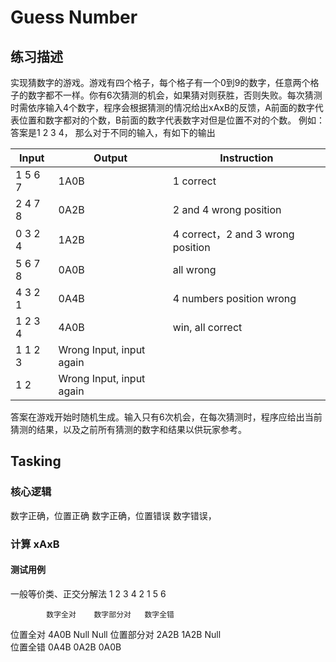 # Guess Number

## 练习描述

实现猜数字的游戏。游戏有四个格子，每个格子有一个0到9的数字，任意两个格子的数字都不一样。你有6次猜测的机会，如果猜对则获胜，否则失败。每次猜测时需依序输入4个数字，程序会根据猜测的情况给出xAxB的反馈，A前面的数字代表位置和数字都对的个数，B前面的数字代表数字对但是位置不对的个数。
例如：答案是1 2 3 4， 那么对于不同的输入，有如下的输出

| Input | Output | Instruction
| --- | --- | --- 
| 1 5 6 7 | 1A0B | 1 correct
| 2 4 7 8 | 0A2B | 2 and 4 wrong position
| 0 3 2 4 | 1A2B | 4 correct，2 and 3 wrong position
| 5 6 7 8 | 0A0B | all wrong
| 4 3 2 1 | 0A4B | 4 numbers position wrong
| 1 2 3 4 | 4A0B | win, all correct
| 1 1 2 3 | Wrong Input, input again
| 1 2     | Wrong Input, input again

答案在游戏开始时随机生成。输入只有6次机会，在每次猜测时，程序应给出当前猜测的结果，以及之前所有猜测的数字和结果以供玩家参考。

## Tasking

### 核心逻辑
数字正确，位置正确
数字正确，位置错误
数字错误，


### 计算 xAxB

#### 测试用例

一般等价类、正交分解法
1 2 3 4
2 1 5 6

            数字全对    数字部分对   数字全错
位置全对     4A0B        Null        Null
位置部分对   2A2B        1A2B       Null   
位置全错     0A4B        0A2B       0A0B




